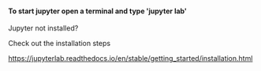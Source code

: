 #### To start jupyter open a terminal and type 'jupyter lab'

Jupyter not installed?

Check out the installation steps

https://jupyterlab.readthedocs.io/en/stable/getting_started/installation.html